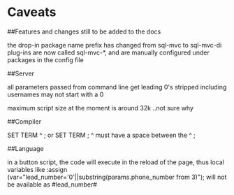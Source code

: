 # Caveats

##Features and changes still to be added to the docs

the drop-in package name prefix has changed from sql-mvc to sql-mvc-di
plug-ins are now called sql-mvc-*, and are manually configured under packages in the config file


##Server

all parameters passed from command line get leading 0's stripped
	including usernames may not start with a 0
	
	



	
maximum script size at the moment is around 32k ..not sure why


##Compiler

SET TERM ^ ; or SET TERM ; ^ must have a space between the ^ ;	


##Language

in a button script, the code will execute in the reload of the page, thus
	local variables like :assign (var="lead_number='0'||substring(params.phone_number from 3)");
	will not be available as #lead_number#








